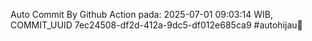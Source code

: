Auto Commit By Github Action pada: 2025-07-01 09:03:14 WIB, COMMIT_UUID 7ec24508-df2d-412a-9dc5-df012e685ca9 #autohijau🗿
